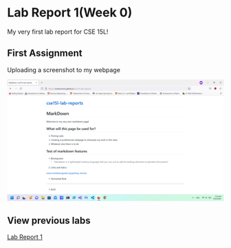 # Lab Report 1(Week 0)
My very first lab report for CSE 15L!

## First Assignment
Uploading a screenshot to my webpage

![Image](../pictures/Screenshot.png)

## View previous labs
[Lab Report 1](https://outisnomore.github.io/cse15l-lab-reports/labs/lab-report-1-week-0.html)
